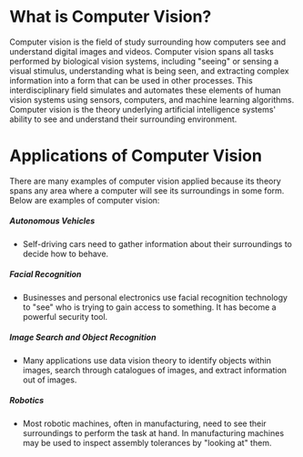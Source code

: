 # What is Computer Vision?

Computer vision is the field of study surrounding how computers see and understand digital images and videos. Computer vision spans all tasks performed by biological vision systems, including "seeing" or sensing a visual stimulus, understanding what is being seen, and extracting complex information into a form that can be used in other processes. This interdisciplinary field simulates and automates these elements of human vision systems using sensors, computers, and machine learning algorithms. Computer vision is the theory underlying artificial intelligence systems' ability to see and understand their surrounding environment. 

# Applications of Computer Vision

There are many examples of computer vision applied because its theory spans any area where a computer will see its surroundings in some form. Below are examples of computer vision:

##### Autonomous Vehicles 
- Self-driving cars need to gather information about their surroundings to decide how to behave.

##### Facial Recognition
 - Businesses and personal electronics use facial recognition technology to "see" who is trying to gain access to something. It has become a powerful security tool.

##### Image Search and Object Recognition 
- Many applications use data vision theory to identify objects within images, search through catalogues of images, and extract information out of images.
##### Robotics 
- Most robotic machines, often in manufacturing, need to see their surroundings to perform the task at hand. In manufacturing machines may be used to inspect assembly tolerances by "looking at"  them.


